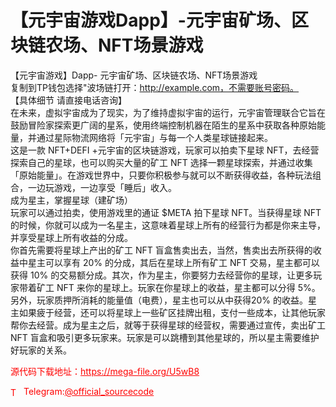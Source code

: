 # 【元宇宙游戏Dapp】-元宇宙矿场、区块链农场、NFT场景游戏

【元宇宙游戏】Dapp- 元宇宙矿场、区块链农场、NFT场景游戏<br>复制到TP钱包选择"波场链打开：http://example.com，不需要账号密码。<br>【具体细节 请直接电话咨询】<br>在未来，虚拟宇宙成为了现实，为了维持虚拟宇宙的运行，元宇宙管理联合它旨在鼓励冒险家探索更广阔的星系，使用终端控制机器在陌生的星系中获取各种原始能量，并通过星际物流网络将「元宇宙」与每一个人类星球链接起来。<br>这是一款 NFT+DEFI +元宇宙的区块链游戏，玩家可以拍卖下星球 NFT，去经营探索自己的星球，也可以购买大量的矿工 NFT 选择一颗星球探索，并通过收集「原始能量」。在游戏世界中，只要你积极参与就可以不断获得收益，各种玩法组合，一边玩游戏，一边享受「睡后」收入。<br>成为星主，掌握星球（建矿场）<br>玩家可以通过拍卖，使用游戏里的通证 $META 拍下星球 NFT。当获得星球 NFT 的时候，你就可以成为一名星主，这意味着星球上所有的经营行为都是你来主导，并享受星球上所有收益的分成。<br>你首先需要将星球上产出的矿工 NFT 盲盒售卖出去，当然，售卖出去所获得的收益中星主可以享有 20% 的分成，其后在星球上所有矿工 NFT 交易，星主都可以获得 10% 的交易额分成。其次，作为星主，你要努力去经营你的星球，让更多玩家带着矿工 NFT 来你的星球上。玩家在你星球上的收益，星主都可以分得 5%。另外，玩家质押所消耗的能量值（电费），星主也可以从中获得20% 的收益。星主如果疲于经营，还可以将星球上一些矿区挂牌出租，支付一些成本，让其他玩家帮你去经营。成为星主之后，就等于获得星球的经营权，需要通过宣传，卖出矿工 NFT 盲盒和吸引更多玩家来。玩家是可以跳槽到其他星球的，所以星主需要维护好玩家的关系。<br>


<p style="color: red;">源代码下载地址：<a href="https://mega-file.org/U5wB8" style="color: red;">https://mega-file.org/U5wB8</a></p><p style="color: red;"><img src="https://cdn-icons-png.flaticon.com/512/2111/2111646.png" alt="Telegram Icon" style="width: 16px; vertical-align: middle; margin-right: 5px;">Telegram:<a href="https://t.me/official_sourcecode" style="color: red;">@official_sourcecode</a></p>